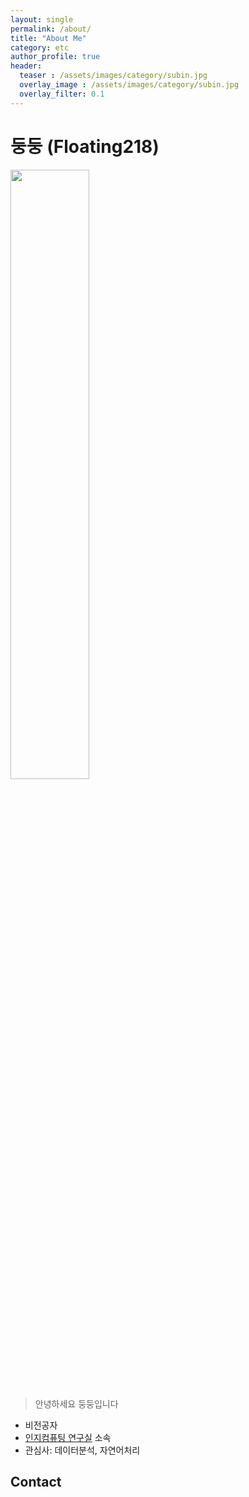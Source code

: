 ```yaml
---
layout: single
permalink: /about/
title: "About Me"
category: etc
author_profile: true
header:
  teaser : /assets/images/category/subin.jpg
  overlay_image : /assets/images/category/subin.jpg
  overlay_filter: 0.1
---
```


# 둥둥 (Floating218)

<img src="../assets/images/tiger-whole.jpg" style="width:50%;">

> 안녕하세요 둥둥입니다 

- 비전공자
- <a href="http://cclab.snu.ac.kr">인지컴퓨팅 연구실</a> 소속
- 관심사: 데이터분석, 자연어처리

## Contact


